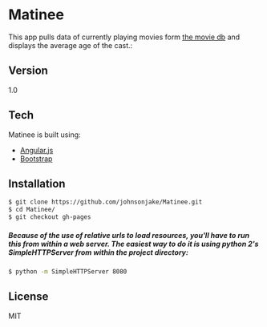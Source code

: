 Matinee
=========

This app pulls data of currently playing movies form [the movie db] and displays the average age of the cast.: 

Version
----

1.0

Tech
-----------

Matinee is built using:

* [Angular.js] 
* [Bootstrap]

Installation
--------------

```sh
$ git clone https://github.com/johnsonjake/Matinee.git
$ cd Matinee/
$ git checkout gh-pages
```

##### Because of the use of relative urls to load resources, you'll have to run this from within a web server. The easiest way to do it is using python 2's SimpleHTTPServer from within the project directory:

```sh
$ python -m SimpleHTTPServer 8080
```


License
----

MIT

[the movie db]:http://www.themoviedb.org/
[Angular.js]:http://angularjs.org
[Bootstrap]:http://getbootstrap.com

